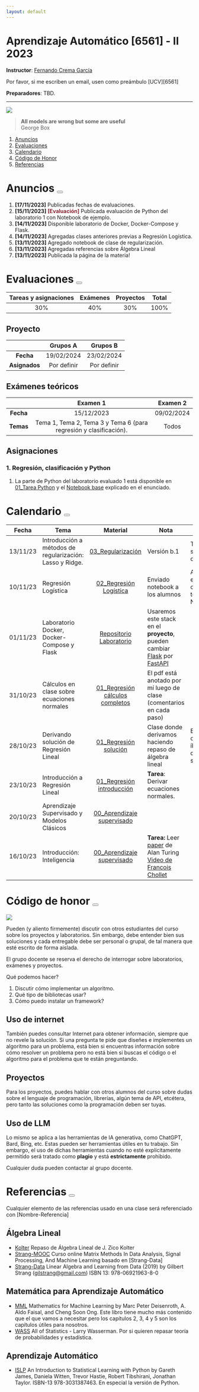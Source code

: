 ```yaml
---
layout: default
---
```


# Aprendizaje Automático [6561] - II 2023

**Instructor**: [Fernando Crema García](https://ml.ucv.ai/contacto)

Por favor, si me escriben un email, usen como preámbulo [UCV][6561]

**Preparadores**: TBD.

---
<a href="https://en.wikipedia.org/wiki/George_E._P._Box"> <img class="profile-picture" src="/static/box.jpg"> </a>

> **All models are wrong but some are useful** <br> George Box 


1. [Anuncios](#anuncios)
2. [Evaluaciones](#evaluaciones)
3. [Calendario](#calendario)
4. [Código de Honor](#código-de-honor)
5. [Referencias](#referencias)

# Anuncios <a href="#"><button class="btn" ><i class="fa fa-home"></i> </button></a>


1. **[17/11/2023]** Publicadas fechas de evaluaciones.
2. **[15/11/2023]** <span style="color:rgb(134, 38, 51)">**[Evaluación]**</span> Publicada evaluación de Python del laboratorio 1 con Notebook de ejemplo.
3. **[14/11/2023]** Disponible laboratorio de Docker, Docker-Compose y Flask.
4. **[14/11/2023]** Agregadas clases anteriores previas a Regresión Logística.
5. **[13/11/2023]** Agregado notebook de clase de regularización.
6. **[13/11/2023]** Agregadas referencias sobre Álgebra Lineal
7. **[13/11/2023]** Publicada la página de la materia!

# Evaluaciones <a href="#"><button class="btn" ><i class="fa fa-home"></i> </button></a>

Tareas y asignaciones | Exámenes | Proyectos | Total
:--------:|:-------:|:-------:|:--------:
30% | 40% | 30% | 100%

## Proyecto

| | Grupos A | Grupos B |
:---------:|:--------:|:-------:|
**Fecha** | 19/02/2024 | 23/02/2024
**Asignados** | Por definir | Por definir 

## Exámenes teóricos

 | | Examen 1 | Examen 2|
:---------:|:--------:|:-------:|
**Fecha** | 15/12/2023|09/02/2024
**Temas** |  Tema 1, Tema 2, Tema 3 y Tema 6 (para regresión y clasificación). | Todos

## Asignaciones

### 1. Regresión, clasificación y Python

1. La parte de Python del laboratorio evaluado 1 está disponible en [01_Tarea Python](https://ml.ucv.ai/tareas/01_Tarea_Python.pdf "download") y el [Notebook base](https://ml.ucv.ai/notebooks/00_Template_Tarea.ipynb "download") explicado en el enunciado.

# Calendario <a href="#"><button class="btn" ><i class="fa fa-home"></i> </button></a>

Fecha | Tema | Material | Nota | Acuerdos
:-----:|-------|:--------:|--------|--------
13/11/23 | Introducción a métodos de regularización: Lasso y Ridge. | [03_Regularización](https://ml.ucv.ai/notebooks/03_Regularizacion.ipynb "download") | Versión b.1 | Tarea debe ser cambiada.
10/11/23 | Regresión Logística | [02_Regresión Logística](https://ml.ucv.ai/notebooks/02_Logistic_Regression.ipynb "download") | Enviado notebook a los alumnos | A partir de esta clase compartimos todo via Notebooks.
01/11/23 |Laboratorio Docker, Docker-Compose y Flask|[Repositorio Laboratorio](https://github.com/ucvia/ml-lab00-python-docker.git)| Usaremos este stack en el **proyecto**, pueden cambiar [Flask](https://flask.palletsprojects.com/en/3.0.x/) por [FastAPI](https://fastapi.tiangolo.com/) |
31/10/23 | Cálculos en clase sobre ecuaciones normales| [01_Regresión cálculos completos](https://ml.ucv.ai/clases/01_Regresion_tarea3_calculos_completos.pdf) | El pdf está anotado por mí luego de clase (comentarios en cada paso)|  
28/10/23 | Derivando solución de Regresión Lineal | [01_Regresión solución](https://ml.ucv.ai/clases/01_Regresion_Solucion.pdf "download")| Clase donde derivamos haciendo repaso de álgebra lineal | El 21 de octubre íbamos a derivar la solución.
23/10/23 | Introducción a Regresión Lineal | [01_Regresión introducción](https://ml.ucv.ai/clases/01_Regresion_Introduccion.pdf "download") | **Tarea**: Derivar ecuaciones normales. | 
20/10/23 | Aprendizaje Supervisado y Modelos Clásicos | [00_Aprendizaje supervisado](https://ml.ucv.ai/clases/00_Aprendizaje_Supervisado.pdf "download") | | 
16/10/23 |Introducción: Inteligencia | [00_Aprendizaje supervisado](https://ml.ucv.ai/clases/00_Introduccion_Clase_Inteligencia.pdf "download")| **Tarea:** Leer [paper](https://academic.oup.com/mind/article/LIX/236/433/986238) de Alan Turing <br> [Video de Francois Chollet](https://www.youtube.com/watch?v=oD54vJlG-S4) |

# Código de honor <a href="#"><button class="btn" ><i class="fa fa-home"></i> </button></a>

<img class="profile-picture" src="/static/thanos.jpeg">

Pueden (y aliento fírmemente) discutir con otros estudiantes del curso sobre los proyectos y laboratorios. Sin embargo, debe entender bien sus soluciones y cada entregable debe ser personal o grupal, de tal manera que esté escrito de forma aislada. 

El grupo docente se reserva el derecho de interrogar sobre laboratorios, exámenes y proyectos.

Qué podemos hacer?

1. Discutir cómo implementar un algoritmo.
2. Qué tipo de bibliotecas usar?
3. Cómo puedo instalar un framework? 

## Uso de internet

También puedes consultar Internet para obtener información, siempre que no revele la solución. Si una pregunta te pide que diseñes e implementes un algoritmo para un problema, está bien si encuentras información sobre cómo resolver un problema pero no está bien si buscas el código o el algoritmo para el problema que te están preguntando. 

## Proyectos

Para los proyectos, puedes hablar con otros alumnos del curso sobre dudas sobre el lenguaje de programación, librerías, algún tema de API, etcétera, pero tanto las soluciones como la programación deben ser tuyas. 

## Uso de LLM

Lo mismo se aplica a las herramientas de IA generativa, como ChatGPT, Bard, Bing, etc. Estas pueden ser herramientas útiles en tu trabajo. Sin embargo, el uso de dichas herramientas cuando no esté explícitamente permitido será tratado como **plagio** y está **estrictamente** prohibido.

Cualquier duda pueden contactar al grupo docente.

# Referencias <a href="#"><button class="btn" ><i class="fa fa-home"></i> </button></a>

Cualquier elemento de las referencias usado en una clase será referenciado con [Nombre-Referencia]

## Álgebra Lineal

* [Kolter](http://www.cs.cmu.edu/~zkolter/course/linalg/index.html) Repaso de Álgebra Lineal de J. Zico Kolter
* [Strang-MOOC](https://ocw.mit.edu/courses/18-065-matrix-methods-in-data-analysis-signal-processing-and-machine-learning-spring-2018/) Curso online Matrix Methods In Data Analysis, Signal Processing, And Machine Learning basado en [Strang-Data]
* [Strang-Data](https://math.mit.edu/~gs/learningfromdata/) Linear Algebra and Learning from Data (2019)
by Gilbert Strang   (gilstrang@gmail.com)  ISBN 13: 978-06921963-8-0

## Matemática para Aprendizaje Automático

* [MML](https://mml-book.github.io/) Mathematics for Machine Learning by Marc Peter Deisenroth, A. Aldo Faisal, and Cheng Soon Ong.  Este libro tiene mucho más contenido que el que vamos a necesitar pero los capítulos 2, 3, 4 y 5 son los capítulos útiles para nosotros.
* [WASS](https://www.stat.cmu.edu/~larry/all-of-statistics/) All of Statistics - Larry Wasserman. Por si quieren repasar teoría de probabilidades y estadística.

## Aprendizaje Automático

* [ISLP](https://www.statlearning.com/) An Introduction to Statistical Learning with Python by Gareth James, Daniela Witten, Trevor Hastie, Robert Tibshirani, Jonathan Taylor. ISBN-13 978-3031387463. En especial la versión de Python.